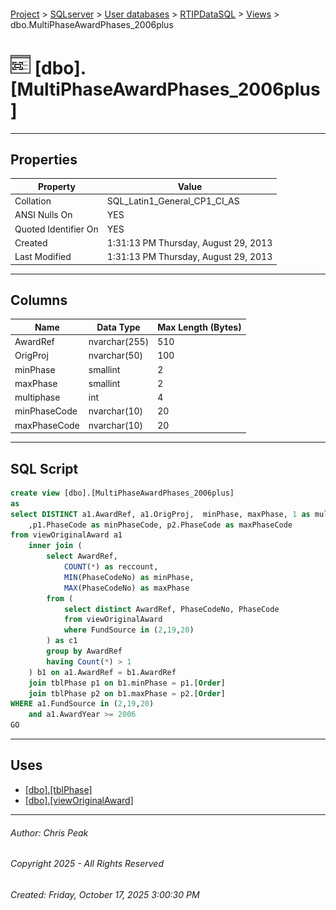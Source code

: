 #### 

[Project](../../../../index.md) > [SQLserver](../../../index.md) > [User databases](../../index.md) > [RTIPDataSQL](../index.md) > [Views](Views.md) > dbo.MultiPhaseAwardPhases_2006plus

# ![Views](../../../../Images/View32.png) [dbo].[MultiPhaseAwardPhases_2006plus]

---

## <a name="#properties"></a>Properties

| Property | Value |
|---|---|
| Collation | SQL_Latin1_General_CP1_CI_AS |
| ANSI Nulls On | YES |
| Quoted Identifier On | YES |
| Created | 1:31:13 PM Thursday, August 29, 2013 |
| Last Modified | 1:31:13 PM Thursday, August 29, 2013 |


---

## <a name="#columns"></a>Columns

| Name | Data Type | Max Length (Bytes) |
|---|---|---|
| AwardRef | nvarchar(255) | 510 |
| OrigProj | nvarchar(50) | 100 |
| minPhase | smallint | 2 |
| maxPhase | smallint | 2 |
| multiphase | int | 4 |
| minPhaseCode | nvarchar(10) | 20 |
| maxPhaseCode | nvarchar(10) | 20 |


---

## <a name="#sqlscript"></a>SQL Script

```sql
create view [dbo].[MultiPhaseAwardPhases_2006plus]
as
select DISTINCT a1.AwardRef, a1.OrigProj,  minPhase, maxPhase, 1 as multiphase 
	,p1.PhaseCode as minPhaseCode, p2.PhaseCode as maxPhaseCode
from viewOriginalAward a1
	inner join (
		select AwardRef, 
			COUNT(*) as reccount, 
			MIN(PhaseCodeNo) as minPhase,
			MAX(PhaseCodeNo) as maxPhase
		from (
			select distinct AwardRef, PhaseCodeNo, PhaseCode 
			from viewOriginalAward
			where FundSource in (2,19,20)
		) as c1
		group by AwardRef
		having Count(*) > 1
	) b1 on a1.AwardRef = b1.AwardRef
	join tblPhase p1 on b1.minPhase = p1.[Order]
	join tblPhase p2 on b1.maxPhase = p2.[Order]
WHERE a1.FundSource in (2,19,20)
	and a1.AwardYear >= 2006
GO

```


---

## <a name="#uses"></a>Uses

* [[dbo].[tblPhase]](../Tables/dbo_tblPhase.md)
* [[dbo].[viewOriginalAward]](dbo_viewOriginalAward.md)


---

###### Author:  Chris Peak

###### Copyright 2025 - All Rights Reserved

###### Created: Friday, October 17, 2025 3:00:30 PM

